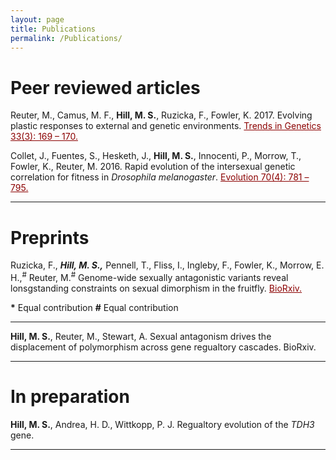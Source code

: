 ```yaml
---
layout: page
title: Publications
permalink: /Publications/
---
```

<!-- Global site tag (gtag.js) - Google Analytics -->
<script async src="https://www.googletagmanager.com/gtag/js?id=UA-111105866-1"></script>
<script>
  window.dataLayer = window.dataLayer || [];
  function gtag(){dataLayer.push(arguments);}
  gtag('js', new Date());

  gtag('config', 'UA-111105866-1');
</script>

<h1>Peer reviewed articles</h1>

Reuter, M., Camus, M. F., <b>Hill, M. S.</b>, Ruzicka, F., Fowler, K. 2017. Evolving plastic responses to external and genetic environments. <a href="http://ac.els-cdn.com/S0168952517300045/1-s2.0-S0168952517300045-main.pdf?_tid=2a7d67f6-ebee-11e6-a180-00000aab0f26&acdnat=1486332062_e1b2719461cfd3704c1c2a321a7177ee" style="color:#8b0000">Trends in Genetics 33(3): 169 – 170.</a>

Collet, J., Fuentes, S., Hesketh, J., <b>Hill, M. S.</b>, Innocenti, P., Morrow, T., Fowler, K., Reuter, M. 2016. Rapid evolution of the intersexual genetic correlation for fitness in <i>Drosophila melanogaster</i>. <a href="http://onlinelibrary.wiley.com/doi/10.1111/evo.12892/epdf" style="color:#8b0000">Evolution 70(4): 781 – 795.</a>

<hr>

<h1>Preprints</h1>

Ruzicka, F.,<sup>*</sup> <b>Hill, M. S.,<sup>*</sup></b> Pennell, T., Fliss, I., Ingleby, F., Fowler, K., Morrow, E. H.,<sup>#</sup> Reuter, M.<sup>#</sup> Genome-wide sexually antagonistic variants reveal lonsgstanding constraints on sexual dimorphism in the fruitfly. <a href="https://doi.org/10.1101/117176" style="color:#8b0000">BioRxiv.</a>

<b>*</b> Equal contribution
<b>#</b> Equal contribution
<hr>

<b>Hill, M. S.</b>, Reuter, M., Stewart, A. Sexual antagonism drives the displacement of polymorphism across gene regualtory cascades. BioRxiv.

<hr>

<h1>In preparation</h1>

<b>Hill, M. S.</b>, Andrea, H. D., Wittkopp, P. J. Regualtory evolution of the <i>TDH3</i> gene. 

<hr>

